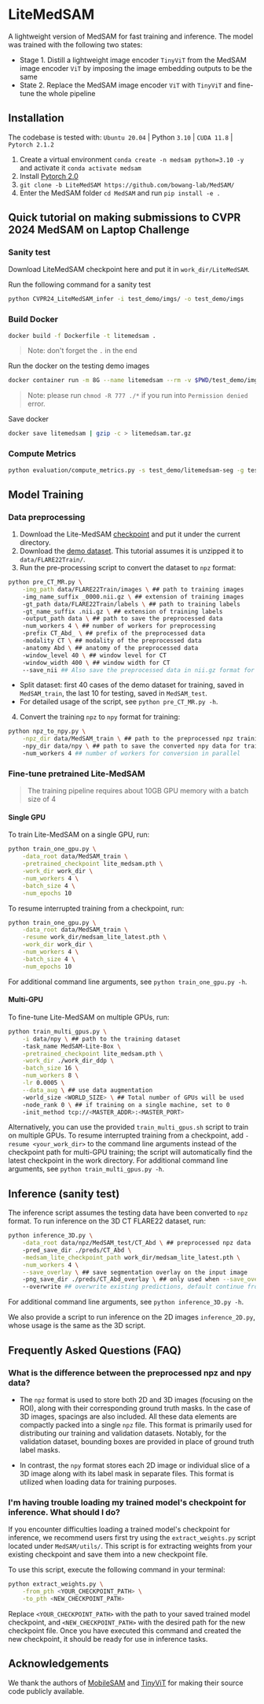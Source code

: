 # LiteMedSAM

A lightweight version of MedSAM for fast training and inference. The model was trained with the following two states:

- Stage 1. Distill a lightweight image encoder `TinyViT` from the MedSAM image encoder `ViT` by imposing the image embedding outputs to be the same
- State 2. Replace the MedSAM image encoder `ViT` with `TinyViT` and fine-tune the whole pipeline


## Installation

The codebase is tested with: `Ubuntu 20.04` | Python `3.10` | `CUDA 11.8` | `Pytorch 2.1.2`

1. Create a virtual environment `conda create -n medsam python=3.10 -y` and activate it `conda activate medsam`
2. Install [Pytorch 2.0](https://pytorch.org/get-started/locally/)
3. `git clone -b LiteMedSAM https://github.com/bowang-lab/MedSAM/`
4. Enter the MedSAM folder `cd MedSAM` and run `pip install -e .`


## Quick tutorial on making submissions to CVPR 2024 MedSAM on Laptop Challenge

### Sanity test

Download LiteMedSAM checkpoint here and put it in `work_dir/LiteMedSAM`.

Run the following command for a sanity test

```bash
python CVPR24_LiteMedSAM_infer -i test_demo/imgs/ -o test_demo/imgs
```


### Build Docker

```bash
docker build -f Dockerfile -t litemedsam .
```

> Note: don't forget the `.` in the end

Run the docker on the testing demo images

```bash
docker container run -m 8G --name litemedsam --rm -v $PWD/test_demo/imgs/:/workspace/inputs/ -v $PWD/test_demo/litemedsam-seg/:/workspace/outputs/ litemedsam:latest /bin/bash -c "sh predict.sh"
```

> Note: please run `chmod -R 777 ./*` if you run into `Permission denied` error.

Save docker 

```bash
docker save litemedsam | gzip -c > litemedsam.tar.gz
```

### Compute Metrics

```bash
python evaluation/compute_metrics.py -s test_demo/litemedsam-seg -g test_demo/gts -csv_dir ./metrics.csv
```


## Model Training

### Data preprocessing
1. Download the Lite-MedSAM [checkpoint](https://drive.google.com/file/d/18Zed-TUTsmr2zc5CHUWd5Tu13nb6vq6z/view?usp=sharing) and put it under the current directory.
2. Download the [demo dataset](https://zenodo.org/records/7860267). This tutorial assumes it is unzipped it to `data/FLARE22Train/`.
3. Run the pre-processing script to convert the dataset to `npz` format:
```bash
python pre_CT_MR.py \
    -img_path data/FLARE22Train/images \ ## path to training images
    -img_name_suffix _0000.nii.gz \ ## extension of training images
    -gt_path data/FLARE22Train/labels \ ## path to training labels
    -gt_name_suffix .nii.gz \ ## extension of training labels
    -output_path data \ ## path to save the preprocessed data
    -num_workers 4 \ ## number of workers for preprocessing
    -prefix CT_Abd_ \ ## prefix of the preprocessed data
    -modality CT \ ## modality of the preprocessed data
    -anatomy Abd \ ## anatomy of the preprocessed data
    -window_level 40 \ ## window level for CT
    -window_width 400 \ ## window width for CT
    --save_nii ## Also save the preprocessed data in nii.gz format for visual inspection in other software
```
* Split dataset: first 40 cases of the demo dataset for training, saved in `MedSAM_train`, the last 10 for testing, saved in `MedSAM_test`.
* For detailed usage of the script, see `python pre_CT_MR.py -h`.

4. Convert the training `npz` to `npy` format for training:
```bash
python npz_to_npy.py \
    -npz_dir data/MedSAM_train \ ## path to the preprocessed npz training data
    -npy_dir data/npy \ ## path to save the converted npy data for training
    -num_workers 4 ## number of workers for conversion in parallel
```

### Fine-tune pretrained Lite-MedSAM

> The training pipeline requires about 10GB GPU memory with a batch size of 4


#### Single GPU

To train Lite-MedSAM on a single GPU, run:
```bash
python train_one_gpu.py \
    -data_root data/MedSAM_train \
    -pretrained_checkpoint lite_medsam.pth \
    -work_dir work_dir \
    -num_workers 4 \
    -batch_size 4 \
    -num_epochs 10
```

To resume interrupted training from a checkpoint, run:
```bash
python train_one_gpu.py \
    -data_root data/MedSAM_train \
    -resume work_dir/medsam_lite_latest.pth \
    -work_dir work_dir \
    -num_workers 4 \
    -batch_size 4 \
    -num_epochs 10
```

For additional command line arguments, see `python train_one_gpu.py -h`.

#### Multi-GPU
To fine-tune Lite-MedSAM on multiple GPUs, run:
```bash
python train_multi_gpus.py \
    -i data/npy \ ## path to the training dataset
    -task_name MedSAM-Lite-Box \
    -pretrained_checkpoint lite_medsam.pth \
    -work_dir ./work_dir_ddp \
    -batch_size 16 \
    -num_workers 8 \
    -lr 0.0005 \
    --data_aug \ ## use data augmentation
    -world_size <WORLD_SIZE> \ ## Total number of GPUs will be used
    -node_rank 0 \ ## if training on a single machine, set to 0
    -init_method tcp://<MASTER_ADDR>:<MASTER_PORT>
```
Alternatively, you can use the provided `train_multi_gpus.sh` script to train on multiple GPUs. To resume interrupted training from a checkpoint, add `-resume <your_work_dir>` to the command line arguments instead of the checkpoint path for multi-GPU training;
the script will automatically find the latest checkpoint in the work directory. For additional command line arguments, see `python train_multi_gpus.py -h`.



## Inference (sanity test)
The inference script assumes the testing data have been converted to `npz` format.
To run inference on the 3D CT FLARE22 dataset, run:

```bash
python inference_3D.py \
    -data_root data/npz/MedSAM_test/CT_Abd \ ## preprocessed npz data
    -pred_save_dir ./preds/CT_Abd \
    -medsam_lite_checkpoint_path work_dir/medsam_lite_latest.pth \
    -num_workers 4 \
    --save_overlay \ ## save segmentation overlay on the input image
    -png_save_dir ./preds/CT_Abd_overlay \ ## only used when --save_overlay is set
    --overwrite ## overwrite existing predictions, default continue from existing predictions
```

For additional command line arguments, see `python inference_3D.py -h`.


We also provide a script to run inference on the 2D images `inference_2D.py`, whose usage is the same as the 3D script.

## Frequently Asked Questions (FAQ)
### What is the difference between the preprocessed npz and npy data?
* The `npz` format is used to store both 2D and 3D images (focusing on the ROI), along with their corresponding ground truth masks. In the case of 3D images, spacings are also included. All these data elements are compactly packed into a single `npz` file. This format is primarily used for distributing our training and validation datasets. Notably, for the validation dataset, bounding boxes are provided in place of ground truth label masks.

* In contrast, the `npy` format stores each 2D image or individual slice of a 3D image along with its label mask in separate files. This format is utilized when loading data for training purposes.

### I'm having trouble loading my trained model's checkpoint for inference. What should I do?
If you encounter difficulties loading a trained model's checkpoint for inference, we recommend users first try using the `extract_weights.py` script located under `MedSAM/utils/`. This script is for extracting weights from your existing checkpoint and save them into a new checkpoint file. 

To use this script, execute the following command in your terminal:

```bash
python extract_weights.py \
    -from_pth <YOUR_CHECKPOINT_PATH> \
    -to_pth <NEW_CHECKPOINT_PATH>
```
Replace `<YOUR_CHECKPOINT_PATH>` with the path to your saved trained model checkpoint, and `<NEW_CHECKPOINT_PATH>` with the desired path for the new checkpoint file. Once you have executed this command and created the new checkpoint, it should be ready for use in inference tasks.

## Acknowledgements
We thank the authors of [MobileSAM](https://github.com/ChaoningZhang/MobileSAM) and [TinyViT](https://github.com/microsoft/Cream/tree/main/TinyViT) for making their source code publicly available.

